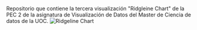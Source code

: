 Repositorio que contiene la tercera visualización "Ridgleine Chart" de la PEC 2 de la asignatura de Visualización de Datos del Master de Ciencia de datos de la UOC.
![Ridgeline Chart](https://github.com/user-attachments/assets/43ccd8f2-367a-4947-9a15-782467f2843a)
